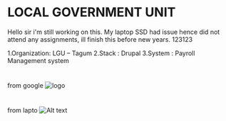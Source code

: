 # LOCAL GOVERNMENT UNIT

Hello sir i'm still working on this.
My laptop SSD had issue hence did not attend any assignments, ill finish this before new years.
 123123

1.Organization: LGU – Tagum
2.Stack : Drupal
3.System : Payroll Management system

#  
from google
![logo](https://media.cheggcdn.com/media/16c/16c6b755-ac2c-48b4-b369-d72fb58f9085/php1tBKe0)
#
from lapto
![Alt text](../../Tagum.png)


